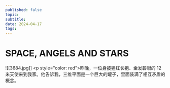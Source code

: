 ```yaml
---
published: false
topic: 
subtitle: 
date: 2024-04-17
tags: 
---
```

# SPACE, ANGELS AND STARS
![[3684.jpg]]
<p style="color: red">昨晚，一位身披猩红长袍、金发碧眼的 12 米天使来到我家。他告诉我，三维平面是一个巨大的罐子，里面装满了相互矛盾的概念。</p>

